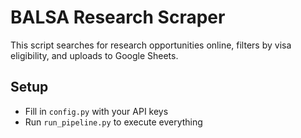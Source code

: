 # BALSA Research Scraper

This script searches for research opportunities online, filters by visa eligibility, and uploads to Google Sheets.

## Setup
- Fill in `config.py` with your API keys
- Run `run_pipeline.py` to execute everything
